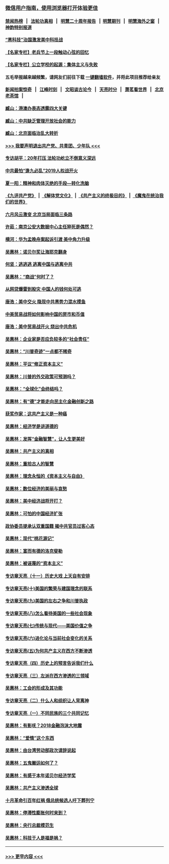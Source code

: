 ### [微信用户指南，使用浏览器打开体验更佳](https://github.com/gfw-breaker/banned-news1/blob/master/indexes/wechat-guide.md?t=0)
#### [禁闻热榜](热点新闻.md?t=0)  &nbsp;&nbsp;|&nbsp;&nbsp; [法轮功真相](https://github.com/gfw-breaker/truth/blob/master/README.md?t=0) &nbsp;&nbsp;|&nbsp;&nbsp; [明慧二十周年报告](https://github.com/gfw-breaker/mh-reports/blob/master/README.md?t=0) &nbsp;&nbsp;|&nbsp;&nbsp;[明慧期刊](https://github.com/gfw-breaker/mh-qikan) &nbsp;&nbsp;|&nbsp;&nbsp; [明慧海外之窗](https://github.com/gfw-breaker/mh-news/blob/master/README.md?t=0) &nbsp;&nbsp;|&nbsp;&nbsp; [神韵特别报道](https://github.com/gfw-breaker/mh-news/blob/master/shenyun.md?t=0)
#### [“黑科技”治国激发美中科技战](../pages/nsc423/n11638056.md?t=02070322) 
#### [【名家专栏】老兵节上一段触动心弦的回忆](../pages/nsc423/n11646016.md?t=02070322) 
#### [【名家专栏】公立学校的起源：集体主义与失败](../pages/nsc423/n11601833.md?t=02070322) 
#### 五毛举报越来越频繁，请网友们前往下载 [一键翻墙软件](https://github.com/gfw-breaker/ssr-accounts)，并将此项目推荐给亲友
#### [新闻拍案惊奇](https://github.com/gfw-breaker/banned-news1/blob/master/pages/link4.md) &nbsp;&nbsp;|&nbsp;&nbsp; [江峰时刻](https://github.com/gfw-breaker/banned-news1/blob/master/pages/link4.md) &nbsp;&nbsp;|&nbsp;&nbsp; [文昭谈古论今](https://github.com/gfw-breaker/banned-news1/blob/master/pages/link4.md) &nbsp;&nbsp;|&nbsp;&nbsp; [天亮时分](https://github.com/gfw-breaker/banned-news1/blob/master/pages/link4.md) &nbsp;&nbsp;|&nbsp;&nbsp; [萧茗看世界](https://github.com/gfw-breaker/banned-news1/blob/master/pages/link4.md) &nbsp;&nbsp;|&nbsp;&nbsp; [北京老茶馆](https://github.com/gfw-breaker/banned-news1/blob/master/pages/link4.md) &nbsp;&nbsp;|&nbsp;&nbsp; 
#### [臧山：港澳办表态透露四大关键](../pages/nsc423/n11421628.md?t=02070322) 
#### [臧山：中共缺乏管理开放社会的能力](../pages/nsc423/n11407457.md?t=02070322) 
#### [臧山：北京面临治乱大转折](../pages/nsc423/n11406895.md?t=02070322) 
#### [>>> 我要声明退出共产党、共青团、少年队 <<<](https://github.com/begood0513/goodnews/blob/master/quit/letter.md) 
#### [专访胡平：20年打压 法轮功屹立不倒意义深远](../pages/nsc423/n11398800.md?t=02070322) 
#### [中共最怕“逢九必乱”2019人权战开火](../pages/nsc423/n11385248.md?t=02070322) 
#### [夏一阳：精神和肉体灭绝的手段—转化洗脑](../pages/nsc423/n11368250.md?t=02070322) 
#### [《九评共产党》](https://github.com/begood0513/9ping.md/blob/master/README.md) &nbsp;|&nbsp; [《解体党文化》](../../../../jtdwh.md/blob/master/README.md)  &nbsp;|&nbsp; [《共产主义的终极目的》](../../../../gczydzjmd.md/blob/master/README.md) &nbsp;|&nbsp; [《魔鬼在统治我们的世界》](../../../../mgztzwmdsj.md/blob/master/README.md) 
#### [六月风云激变 北京当局面临三条路](../pages/nsc423/n11313668.md?t=02070322) 
#### [许茹：南京公安大数据中心主任猝死是偶然？](../pages/nsc423/n11064744.md?t=02070322) 
#### [横河：华为孟晚舟案起诉引渡 美中角力升级](../pages/nsc423/n11027230.md?t=02070322) 
#### [吴惠林：诺贝尔奖让海耶克翻身](../pages/nsc423/n10890049.md?t=02070322) 
#### [何坚：逃逃逃 逃离中国与逃离中共](../pages/nsc423/n10592891.md?t=02070322) 
#### [吴惠林：“商战”何时了？](../pages/nsc423/n10573558.md?t=02070322) 
#### [从网贷爆雷到股灾 中国人的钱何处可逃](../pages/nsc423/n10572800.md?t=02070322) 
#### [唐浩：美中交火 隐现中共黑势力混水摸鱼](../pages/nsc423/n10544040.md?t=02070322) 
#### [中美贸易战将如何影响中国的房市和币值](../pages/nsc423/n10543697.md?t=02070322) 
#### [唐浩：美中贸易战开火 烧出中共危机](../pages/nsc423/n10540126.md?t=02070322) 
#### [吴惠林：企业家是否应负较多的“社会责任”](../pages/nsc423/n10535022.md?t=02070322) 
#### [吴惠林：“川普奇迹”一点都不稀奇](../pages/nsc423/n10512808.md?t=02070322) 
#### [吴惠林：平议“修正资本主义”](../pages/nsc423/n10495724.md?t=02070322) 
#### [吴惠林：川普的外交政策可预测吗？](../pages/nsc423/n10462387.md?t=02070322) 
#### [吴惠林：“全球化”会终结吗？](../pages/nsc423/n10452838.md?t=02070322) 
#### [吴惠林：有“德”才能走向民主化金融创新之路](../pages/nsc423/n10432292.md?t=02070322) 
#### [获奖作家：这共产主义是一种癌](../pages/nsc423/n10431541.md?t=02070322) 
#### [吴惠林：经济学是讲道德的](../pages/nsc423/n10398014.md?t=02070322) 
#### [吴惠林：发挥“金融智慧”，让人生更美好](../pages/nsc423/n10375019.md?t=02070322) 
#### [吴惠林：共产主义的真相](../pages/nsc423/n10351394.md?t=02070322) 
#### [吴惠林：重拾古人的智慧](../pages/nsc423/n10337691.md?t=02070322) 
#### [吴惠林：理念永恒的《资本主义与自由》](../pages/nsc423/n10316274.md?t=02070322) 
#### [吴惠林：数位经济的美丽与哀愁](../pages/nsc423/n10292946.md?t=02070322) 
#### [吴惠林：美中经济战将开打？](../pages/nsc423/n10258825.md?t=02070322) 
#### [吴惠林：可怕的中国经济扩张](../pages/nsc423/n10219147.md?t=02070322) 
#### [政协委员提承认双重国籍 揭中共官员过客心态](../pages/nsc423/n10208809.md?t=02070322) 
#### [吴惠林：现代“桃花源记”](../pages/nsc423/n10185234.md?t=02070322) 
#### [吴惠林：富而有德的洛克斐勒](../pages/nsc423/n10142264.md?t=02070322) 
#### [吴惠林：被诬蔑的“资本主义”](../pages/nsc423/n10124816.md?t=02070322) 
#### [专访章天亮（十一）历史大戏 上天自有安排](../pages/nsc423/n10094905.md?t=02070322) 
#### [专访章天亮(十)美国的繁荣与建国理念的联系](../pages/nsc423/n10094899.md?t=02070322) 
#### [专访章天亮(九)美国的左右之争和川普执政](../pages/nsc423/n10094889.md?t=02070322) 
#### [专访章天亮(八)怎么看待美国的一些社会现象](../pages/nsc423/n10094857.md?t=02070322) 
#### [专访章天亮(七)传统与现代——美国价值之争](../pages/nsc423/n10093140.md?t=02070322) 
#### [专访章天亮(六)进化论与当前社会变化的关系](../pages/nsc423/n10092036.md?t=02070322) 
#### [专访章天亮(五)为何共产主义在西方不断渗透](../pages/nsc423/n10083620.md?t=02070322) 
#### [专访章天亮（四）历史上的预言告诉我们什么](../pages/nsc423/n10083606.md?t=02070322) 
#### [专访章天亮（三）左派在西方渗透的三领域](../pages/nsc423/n10081115.md?t=02070322) 
#### [吴惠林：工会的形成及其功能](../pages/nsc423/n10080633.md?t=02070322) 
#### [专访章天亮（二）什么人和组织让人背离神](../pages/nsc423/n10076637.md?t=02070322) 
#### [专访章天亮（一）不同民族的三个共同记忆](../pages/nsc423/n10074188.md?t=02070322) 
#### [吴惠林：有影呒？2018金融泡沫大地震](../pages/nsc423/n10040534.md?t=02070322) 
#### [吴惠林：“爱情”这个东西](../pages/nsc423/n10019423.md?t=02070322) 
#### [吴惠林：由台湾劳动部政次请辞说起](../pages/nsc423/n9979679.md?t=02070322) 
#### [吴惠林：五鬼搬运如何了？](../pages/nsc423/n9925338.md?t=02070322) 
#### [吴惠林：有感于本年诺贝尔经济学奖](../pages/nsc423/n9871883.md?t=02070322) 
#### [吴惠林：共产主义渗透全球](../pages/nsc423/n9812748.md?t=02070322) 
#### [十月革命引百年红祸 俄总统候选人吁下葬列宁](../pages/nsc423/n9810182.md?t=02070322) 
#### [吴惠林：停滞性膨胀何时来到？](../pages/nsc423/n9764136.md?t=02070322) 
#### [吴惠林：央行总裁模范生](../pages/nsc423/n9728134.md?t=02070322) 
#### [吴惠林：科技于人是福是祸？](../pages/nsc423/n9672982.md?t=02070322) 

----
#### [ >>> 更早内容 <<< ](../indexes/nsc423-earlier.md)
